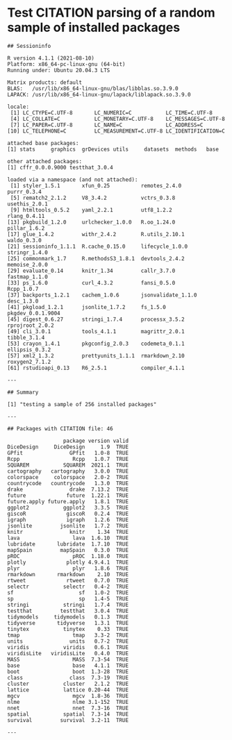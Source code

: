 # Test CITATION parsing of a random sample of installed packages

    
    
    ## Sessioninfo 
    
    R version 4.1.1 (2021-08-10)
    Platform: x86_64-pc-linux-gnu (64-bit)
    Running under: Ubuntu 20.04.3 LTS
    
    Matrix products: default
    BLAS:   /usr/lib/x86_64-linux-gnu/blas/libblas.so.3.9.0
    LAPACK: /usr/lib/x86_64-linux-gnu/lapack/liblapack.so.3.9.0
    
    locale:
     [1] LC_CTYPE=C.UTF-8       LC_NUMERIC=C           LC_TIME=C.UTF-8       
     [4] LC_COLLATE=C           LC_MONETARY=C.UTF-8    LC_MESSAGES=C.UTF-8   
     [7] LC_PAPER=C.UTF-8       LC_NAME=C              LC_ADDRESS=C          
    [10] LC_TELEPHONE=C         LC_MEASUREMENT=C.UTF-8 LC_IDENTIFICATION=C   
    
    attached base packages:
    [1] stats     graphics  grDevices utils     datasets  methods   base     
    
    other attached packages:
    [1] cffr_0.0.0.9000 testthat_3.0.4 
    
    loaded via a namespace (and not attached):
     [1] styler_1.5.1       xfun_0.25          remotes_2.4.0      purrr_0.3.4       
     [5] rematch2_2.1.2     V8_3.4.2           vctrs_0.3.8        usethis_2.0.1     
     [9] htmltools_0.5.2    yaml_2.2.1         utf8_1.2.2         rlang_0.4.11      
    [13] pkgbuild_1.2.0     urlchecker_1.0.0   R.oo_1.24.0        pillar_1.6.2      
    [17] glue_1.4.2         withr_2.4.2        R.utils_2.10.1     waldo_0.3.0       
    [21] sessioninfo_1.1.1  R.cache_0.15.0     lifecycle_1.0.0    stringr_1.4.0     
    [25] commonmark_1.7     R.methodsS3_1.8.1  devtools_2.4.2     memoise_2.0.0     
    [29] evaluate_0.14      knitr_1.34         callr_3.7.0        fastmap_1.1.0     
    [33] ps_1.6.0           curl_4.3.2         fansi_0.5.0        Rcpp_1.0.7        
    [37] backports_1.2.1    cachem_1.0.6       jsonvalidate_1.1.0 desc_1.3.0        
    [41] pkgload_1.2.1      jsonlite_1.7.2     fs_1.5.0           pkgdev_0.0.1.9004 
    [45] digest_0.6.27      stringi_1.7.4      processx_3.5.2     rprojroot_2.0.2   
    [49] cli_3.0.1          tools_4.1.1        magrittr_2.0.1     tibble_3.1.4      
    [53] crayon_1.4.1       pkgconfig_2.0.3    codemeta_0.1.1     ellipsis_0.3.2    
    [57] xml2_1.3.2         prettyunits_1.1.1  rmarkdown_2.10     roxygen2_7.1.2    
    [61] rstudioapi_0.13    R6_2.5.1           compiler_4.1.1    
    
    ---
    
    ## Summary 
    
    [1] "testing a sample of 256 installed packages"
    
    ---
    
    ## Packages with CITATION file: 46 
    
                      package version valid
    DiceDesign     DiceDesign     1.9  TRUE
    GPfit               GPfit   1.0-8  TRUE
    Rcpp                 Rcpp   1.0.7  TRUE
    SQUAREM           SQUAREM  2021.1  TRUE
    cartography   cartography   3.0.0  TRUE
    colorspace     colorspace   2.0-2  TRUE
    countrycode   countrycode   1.3.0  TRUE
    drake               drake  7.13.2  TRUE
    future             future  1.22.1  TRUE
    future.apply future.apply   1.8.1  TRUE
    ggplot2           ggplot2   3.3.5  TRUE
    giscoR             giscoR   0.2.4  TRUE
    igraph             igraph   1.2.6  TRUE
    jsonlite         jsonlite   1.7.2  TRUE
    knitr               knitr    1.34  TRUE
    lava                 lava  1.6.10  TRUE
    lubridate       lubridate  1.7.10  TRUE
    mapSpain         mapSpain   0.3.0  TRUE
    pROC                 pROC  1.18.0  TRUE
    plotly             plotly 4.9.4.1  TRUE
    plyr                 plyr   1.8.6  TRUE
    rmarkdown       rmarkdown    2.10  TRUE
    rtweet             rtweet   0.7.0  TRUE
    selectr           selectr   0.4-2  TRUE
    sf                     sf   1.0-2  TRUE
    sp                     sp   1.4-5  TRUE
    stringi           stringi   1.7.4  TRUE
    testthat         testthat   3.0.4  TRUE
    tidymodels     tidymodels   0.1.3  TRUE
    tidyverse       tidyverse   1.3.1  TRUE
    tinytex           tinytex    0.33  TRUE
    tmap                 tmap   3.3-2  TRUE
    units               units   0.7-2  TRUE
    viridis           viridis   0.6.1  TRUE
    viridisLite   viridisLite   0.4.0  TRUE
    MASS                 MASS  7.3-54  TRUE
    base                 base   4.1.1  TRUE
    boot                 boot  1.3-28  TRUE
    class               class  7.3-19  TRUE
    cluster           cluster   2.1.2  TRUE
    lattice           lattice 0.20-44  TRUE
    mgcv                 mgcv  1.8-36  TRUE
    nlme                 nlme 3.1-152  TRUE
    nnet                 nnet  7.3-16  TRUE
    spatial           spatial  7.3-14  TRUE
    survival         survival  3.2-11  TRUE
    
    ---

